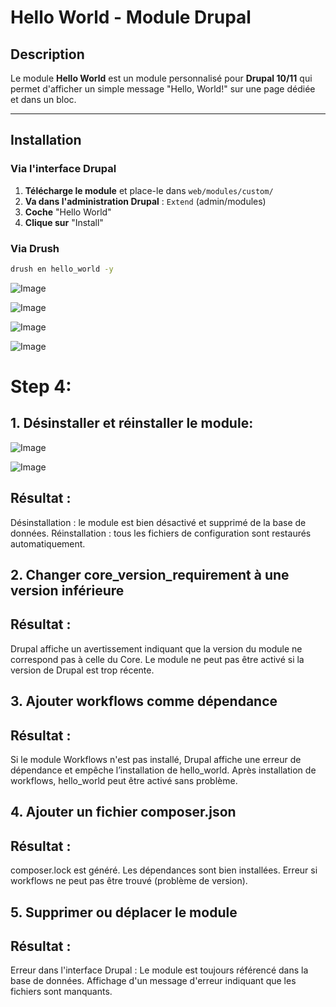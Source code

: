 #  Hello World - Module Drupal

## Description
Le module **Hello World** est un module personnalisé pour **Drupal 10/11** qui permet d'afficher un simple message "Hello, World!" sur une page dédiée et dans un bloc.

---

##  Installation

###  **Via l'interface Drupal**
1. **Télécharge le module** et place-le dans `web/modules/custom/`
2. **Va dans l'administration Drupal** : `Extend` (admin/modules)
3. **Coche** "Hello World"
4. **Clique sur** "Install"

###  **Via Drush**
```bash
drush en hello_world -y 
```
![Image](https://github.com/user-attachments/assets/64023b3a-0f2d-43df-aff9-3a10b54bb4c2)

![Image](https://github.com/user-attachments/assets/e5edfecb-4c5a-4d9c-80cd-f95339968092)

![Image](https://github.com/user-attachments/assets/a25b0607-9158-4ddc-8883-1d365338a481)

![Image](https://github.com/user-attachments/assets/abb82d1c-97ca-49a3-8dba-c4b8dd498049)

# Step 4:

## 1. Désinstaller et réinstaller le module:

![Image](https://github.com/user-attachments/assets/a45f0098-c6bf-4950-9872-8c664aff659a)

![Image](https://github.com/user-attachments/assets/8abc4fbc-660d-460b-a5b2-cd88aafa947a)

## Résultat :

Désinstallation : le module est bien désactivé et supprimé de la base de données.
Réinstallation : tous les fichiers de configuration sont restaurés automatiquement.

## 2. Changer core_version_requirement à une version inférieure

## Résultat :

Drupal affiche un avertissement indiquant que la version du module ne correspond pas à celle du Core.
Le module ne peut pas être activé si la version de Drupal est trop récente.

## 3. Ajouter workflows comme dépendance

## Résultat :

Si le module Workflows n'est pas installé, Drupal affiche une erreur de dépendance et empêche l’installation de hello_world.
Après installation de workflows, hello_world peut être activé sans problème.

## 4. Ajouter un fichier composer.json

## Résultat :

composer.lock est généré.
Les dépendances sont bien installées.
Erreur si workflows ne peut pas être trouvé (problème de version).

## 5. Supprimer ou déplacer le module

## Résultat :

Erreur dans l'interface Drupal :
Le module est toujours référencé dans la base de données.
Affichage d'un message d'erreur indiquant que les fichiers sont manquants.

